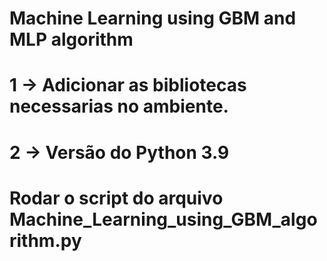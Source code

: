 # Machine Learning using GBM and MLP algorithm

# 1 -> Adicionar as bibliotecas necessarias no ambiente.

# 2 -> Versão do Python 3.9

# Rodar o script do arquivo Machine_Learning_using_GBM_algorithm.py
